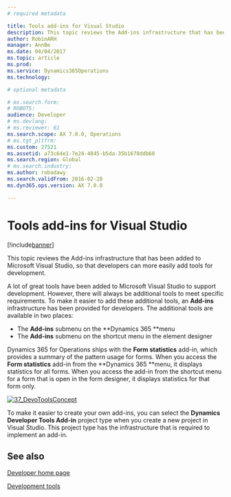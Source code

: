 ```yaml
---
# required metadata

title: Tools add-ins for Visual Studio
description: This topic reviews the Add-ins infrastructure that has been added to Microsoft Visual Studio, so that developers can more easily add tools for development.
author: RobinARH
manager: AnnBe
ms.date: 04/04/2017
ms.topic: article
ms.prod: 
ms.service: Dynamics365Operations
ms.technology: 

# optional metadata

# ms.search.form: 
# ROBOTS: 
audience: Developer
# ms.devlang: 
# ms.reviewer: 61
ms.search.scope: AX 7.0.0, Operations
# ms.tgt_pltfrm: 
ms.custom: 27521
ms.assetid: a73c64e1-7e24-4845-b5da-35b1678ddb60
ms.search.region: Global
# ms.search.industry: 
ms.author: robadawy
ms.search.validFrom: 2016-02-28
ms.dyn365.ops.version: AX 7.0.0

---
```


# Tools add-ins for Visual Studio

[!include[banner](../includes/banner.md)]


This topic reviews the Add-ins infrastructure that has been added to Microsoft Visual Studio, so that developers can more easily add tools for development.

A lot of great tools have been added to Microsoft Visual Studio to support development. However, there will always be additional tools to meet specific requirements. To make it easier to add these additional tools, an **Add-ins** infrastructure has been provided for developers. The additional tools are available in two places:

-   The **Add-ins** submenu on the **Dynamics 365 **menu
-   The **Add-ins** submenu on the shortcut menu in the element designer

Dynamics 365 for Operations ships with the **Form statistics** add-in, which provides a summary of the pattern usage for forms. When you access the **Form statistics** add-in from the **Dynamics 365 **menu, it displays statistics for all forms. When you access the add-in from the shortcut menu for a form that is open in the form designer, it displays statistics for that form only. 

[![37\_DevoToolsConcept](./media/37_devotoolsconcept.png)](./media/37_devotoolsconcept.png) 

To make it easier to create your own add-ins, you can select the **Dynamics Developer Tools Add-in** project type when you create a new project in Visual Studio. This project type has the infrastructure that is required to implement an add-in.

See also
--------

[Developer home page](developer-home-page.md)

[Development tools](development-tools.md)



